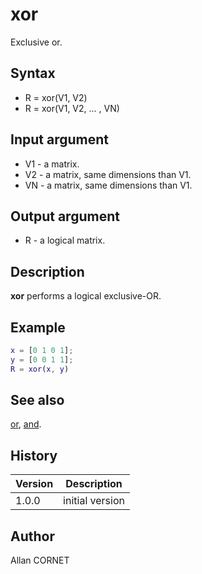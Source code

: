 

# xor

Exclusive or.

## Syntax

- R = xor(V1, V2)
- R = xor(V1, V2, ... , VN)

## Input argument

 - V1 - a matrix.
 - V2 - a matrix, same dimensions than V1.
 - VN - a matrix, same dimensions than V1.

## Output argument

 - R - a logical matrix.

## Description


  <p><b>xor</b> performs a logical exclusive-OR.</p>


## Example

```matlab
x = [0 1 0 1];
y = [0 0 1 1];
R = xor(x, y)
```

## See also

[or](../elementary_functions/or.md), [and](../elementary_functions/and.md).
## History

|Version|Description|
|------|------|
|1.0.0|initial version|


## Author

Allan CORNET



